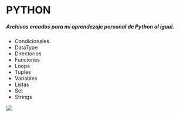 # PYTHON
##### Archivos creados para mi aprendezaje personal de Python al igual.
- Condicionales.
- DataType
- Directorios
- Funciones
- Loops
- Tuples
- Variables
- Listas
- Set
- Strings


![](https://es.wikipedia.org/wiki/Historia_de_Python)

